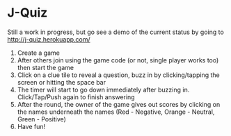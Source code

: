 # J-Quiz

Still a work in progress, but go see a demo of the current status by going to http://j-quiz.herokuapp.com/

1. Create a game
2. After others join using the game code (or not, single player works too) then start the game
3. Click on a clue tile to reveal a question, buzz in by clicking/tapping the screen or hitting the space bar
4. The timer will start to go down immediately after buzzing in. Click/Tap/Push again to finish answering
5. After the round, the owner of the game gives out scores by clicking on the names underneath the names (Red - Negative, Orange - Neutral, Green - Positive)
6. Have fun!
